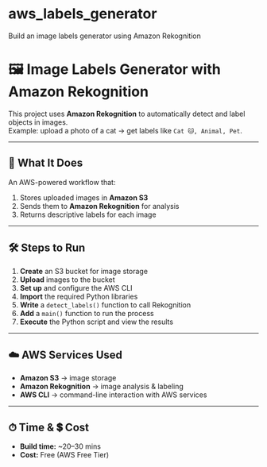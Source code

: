 # aws_labels_generator
Build an image labels generator using Amazon Rekognition

# 🖼️ Image Labels Generator with Amazon Rekognition

This project uses **Amazon Rekognition** to automatically detect and label objects in images.  
Example: upload a photo of a cat → get labels like `Cat 🐱, Animal, Pet`.

---

## 🚀 What It Does
An AWS-powered workflow that:
1. Stores uploaded images in **Amazon S3**
2. Sends them to **Amazon Rekognition** for analysis
3. Returns descriptive labels for each image

---

## 🛠 Steps to Run
1. **Create** an S3 bucket for image storage  
2. **Upload** images to the bucket  
3. **Set up** and configure the AWS CLI  
4. **Import** the required Python libraries  
5. **Write** a `detect_labels()` function to call Rekognition  
6. **Add** a `main()` function to run the process  
7. **Execute** the Python script and view the results

---

## ☁️ AWS Services Used
- **Amazon S3** → image storage  
- **Amazon Rekognition** → image analysis & labeling  
- **AWS CLI** → command-line interaction with AWS services  

---

## ⏱ Time & 💲 Cost
- **Build time:** ~20–30 mins  
- **Cost:** Free (AWS Free Tier)  
